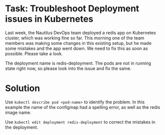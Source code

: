 # Task: Troubleshoot Deployment issues in Kubernetes	

Last week, the Nautilus DevOps team deployed a redis app on Kubernetes cluster, which was working fine so far. This morning one of the team members was making some changes in this existing setup, but he made some mistakes and the app went down. We need to fix this as soon as possible. Please take a look.



The deployment name is redis-deployment. The pods are not in running state right now, so please look into the issue and fix the same.

# Solution

Use `kubectl describe pod <pod-name>` to identify the problem. In this example the name of the configmap had a spelling error, as well as the redis image name.

Use `kubectl edit deployment redis-deployment` to correct the mistakes in the deployment.